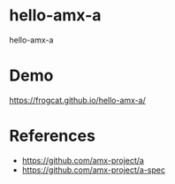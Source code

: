 # hello-amx-a
hello-amx-a

# Demo

<https://frogcat.github.io/hello-amx-a/>

# References

- <https://github.com/amx-project/a>
- <https://github.com/amx-project/a-spec>
